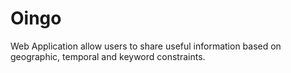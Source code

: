 # Oingo
Web Application allow users to share useful information based on geographic, temporal and keyword constraints.
